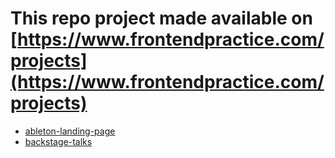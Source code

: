 # This repo project made available on [https://www.frontendpractice.com/projects](https://www.frontendpractice.com/projects)

- [ableton-landing-page](https://github.com/nkp1111/next-projects/tree/main/ableton-landing-page)
- [backstage-talks]()
